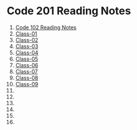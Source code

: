 # Code 201 Reading Notes
1. [Code 102 Reading Notes](https://emranaloul.github.io/reading-notes/)
1. [Class-01](https://emranaloul.github.io/reading-notes/class-01)
2. [Class-02](https://emranaloul.github.io/reading-notes/class-02)
1. [Class-03](https://emranaloul.github.io/reading-notes/class-03)
1. [Class-04](https://emranaloul.github.io/reading-notes/class-04)
1. [Class-05](https://emranaloul.github.io/reading-notes/class-05)
1. [Class-06](https://emranaloul.github.io/reading-notes/class-06)
1. [Class-07](https://emranaloul.github.io/reading-notes/class-07)
1. [Class-08](https://emranaloul.github.io/reading-notes/class-08)
1. [Class-09](https://emranaloul.github.io/reading-notes/class-09)
1. 
1. 
1. 
1. 
1. 
1. 
